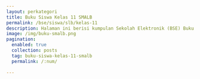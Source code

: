 ```yaml
---
layout: perkategori
title: Buku Siswa Kelas 11 SMALB
permalink: /bse/siswa/slb/kelas-11
description: Halaman ini berisi kumpulan Sekolah Elektronik (BSE) Buku Siswa Satuan Pendidikan SMALB Kelas 11.
image: /img/buku-smalb.png
pagination: 
  enabled: true
  collection: posts
  tag: buku-siswa-kelas-11-smalb
  permalink: /:num/
  
---
```

